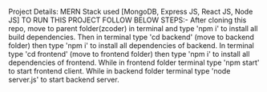 Project Details: MERN Stack used [MongoDB, Express JS, React JS, Node JS] TO RUN THIS PROJECT FOLLOW BELOW STEPS:- After cloning this repo, move to parent folder(zcoder) in terminal and type 'npm i' to install all build dependencies. Then in terminal type 'cd backend' (move to backend folder) then type 'npm i' to install all dependencies of backend. In terminal type 'cd frontend' (move to frontend folder) then type 'npm i' to install all dependencies of frontend. While in frontend folder terminal type 'npm start' to start frontend client. While in backend folder terminal type 'node server.js' to start backend server.
